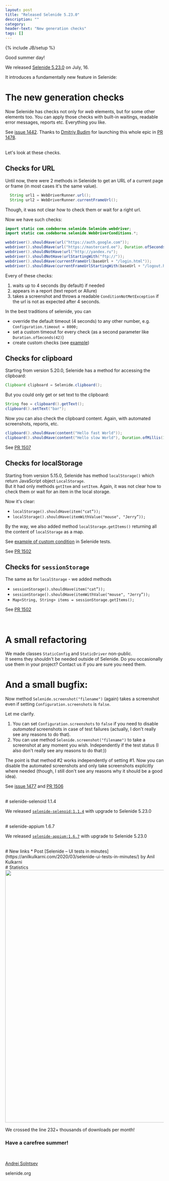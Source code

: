 ```yaml
---
layout: post
title: "Released Selenide 5.23.0"
description: ""
category:
header-text: "New generation checks"
tags: []
---
```

{% include JB/setup %}

Good summer day!  

We released [Selenide 5.23.0](https://github.com/selenide/selenide/milestone/125?closed=1) on July, 16.  


It  introduces a fundamentally new feature in Selenide:

# The new generation checks

Now Selenide has checks not only for _web_ elements, but for some other elements too. 
You can apply those checks with built-in waitings, readable error messages, reports etc. Everything you like.  

See [issue 1442](https://github.com/selenide/selenide/issues/1442).
Thanks to [Dmitriy Budim](https://github.com/dbudim) for launching this whole epic in [PR 1478](https://github.com/selenide/selenide/pull/1478).

<br/>
Let's look at these checks.

## Checks for URL
Until now, there were 2 methods in Selenide to get an URL of a current page or frame (in most cases it's the same value). 
```java
  String url1 = WebDriverRunner.url();
  String url2 = WebDriverRunner.currentFrameUrl();
```

Though, it was not clear how to check them or wait for a right url. 

Now we have such checks:

```java
import static com.codeborne.selenide.Selenide.webdriver;
import static com.codeborne.selenide.WebDriverConditions.*;

webdriver().shouldHave(url("https://auth.google.com"));
webdriver().shouldHave(url("https://mastercard.ee"), Duration.ofSeconds(42));
webdriver().shouldNotHave(url("http://yandex.ru");
webdriver().shouldNotHave(urlStartingWith("ftp://"));
webdriver().shouldHave(currentFrameUrl(baseUrl + "/login.html"));
webdriver().shouldHave(currentFrameUrlStartingWith(baseUrl + "/logout.html"));
```

Every of these checks:
1. waits up to 4 seconds (by default) if needed
2. appears in a report (text report or Allure)
3. takes a screenshot and throws a readable `ConditionNotMetException` if the url is not as expected after 4 seconds.

In the best traditions of selenide, you can
* override the default timeout (4 seconds) to any other number, e.g. `Configuration.timeout = 8000;`
* set a custom timeout for every check (as a second parameter like `Duration.ofSeconds(42)`)
* create custom checks (see [example](https://github.com/selenide/selenide/blob/c045579f243fb3a5abb99033e440cf8f12caa99c/statics/src/test/java/integration/WebDriverConditionsTest.java#L127))

## Checks for clipboard
Starting from version 5.20.0, Selenide has a method for accessing the clipboard:
```java
Clipboard clipboard = Selenide.clipboard();
```

But you could only get or set text to the clipboard:
```java
String foo = clipboard().getText();
clipboard().setText("bar");
```

Now you can also check the clipboard content. Again, with automated screenshots, reports, etc.  
```java
clipboard().shouldHave(content("Hello fast World"));
clipboard().shouldHave(content("Hello slow World"), Duration.ofMillis(1500));
```

See [PR 1507](https://github.com/selenide/selenide/pull/1507)

## Checks for localStorage
Starting from version 5.15.0, Selenide has method `localStorage()` which return JavaScript object `LocalStorage`.  
But it had only methods `getItem` and `setItem`. Again, it was not clear how to check them or wait for an item in the local storage.

Now it's clear:
* `localStorage().shouldHave(item("cat”));`
* `localStorage().shouldHave(itemWithValue("mouse", "Jerry”));`

By the way, we also added method `localStorage.getItems()` returning all the content of `localStorage` as a map. 

See [example of custom condition](https://github.com/selenide/selenide/blob/c045579f243fb3a5abb99033e440cf8f12caa99c/statics/src/test/java/integration/LocalStorageTest.java#L157) in Selenide tests.  

See [PR 1502](https://github.com/selenide/selenide/pull/1502)

## Checks for `sessionStorage`
The same as for `localStorage` - we added methods 
* `sessionStorage().shouldHave(item("cat”));`
* `sessionStorage().shouldHave(itemWithValue("mouse", "Jerry”));`
* `Map<String, String> items = sessionStorage.getItems();`

See [PR 1502](https://github.com/selenide/selenide/pull/1502)

<br/>

# A small refactoring
We made classes `StaticConfig` and `StaticDriver` non-public.  
It seems they shouldn't be needed outside of Selenide. 
Do you occasionally use them in your project? Contact us if you are sure you need them.

# And a small bugfix:
Now method `Selenide.screenshot("filename")` (again) takes a screenshot even if setting `Configuration.screenshots` is `false`.

Let me clarify. 
1. You can set `Configuration.screenshots` to `false` if you need to disable _automated_ screenshots in case of test failures (actually, I don't really see any reasons to do that).  
2. You can use method `Selenide.screenshot("filename")` to take a screenshot at any moment you wish. Independently if the test status (I also don't really see any reasons to do that:))

The point is that method #2 works independently of setting #1. Now you can disable the automated screenshots and only take screenshots explicitly where needed (though, I still don't see any reasons why it should be a good idea).

See [issue 1477](https://github.com/selenide/selenide/issues/1477) and [PR 1506](https://github.com/selenide/selenide/pull/1506)

<br>
# selenide-selenoid 1.1.4

We released [`selenide-selenoid:1.1.4`](https://github.com/selenide/selenide-selenoid/releases/tag/v1.1.4) with upgrade to Selenide 5.23.0


<br>
# selenide-appium 1.6.7

We released [`selenide-appium:1.6.7`](https://github.com/selenide/selenide-appium/releases/tag/v1.6.7) with upgrade to Selenide 5.23.0


<br>
# New links
* Post [Selenide – UI tests in minutes](https://anilkulkarni.com/2020/03/selenide-ui-tests-in-minutes/) by Anil Kulkarni

<br>
# Statistics
<center>
  <img src="{{ BASE_PATH }}/images/2021/07/selenide.downloads.png" width="800"/>
</center>

We crossed the line 232+ thousands of downloads per month!

### Have a carefree summer!

<br>

[Andrei Solntsev](http://asolntsev.github.io/)

selenide.org